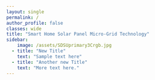 ```yaml
---
layout: single
permalink: /
author_profile: false
classes: wide
title: "Smart Home Solar Panel Micro-Grid Technology"
sidebar:
    image: /assets/SDSUprimary3Crgb.jpg
  - title: "New Title"
    text: "Sample text here"
  - title: "Another new Title"
    text: "More text here."
---
```










